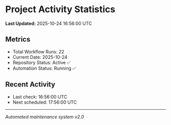 # Project Activity Statistics

**Last Updated:** 2025-10-24 16:56:00 UTC

## Metrics
- Total Workflow Runs: 22
- Current Date: 2025-10-24
- Repository Status: Active ✅
- Automation Status: Running ✅

## Recent Activity
- Last check: 16:56:00 UTC
- Next scheduled: 17:56:00 UTC

---
*Automated maintenance system v2.0*
